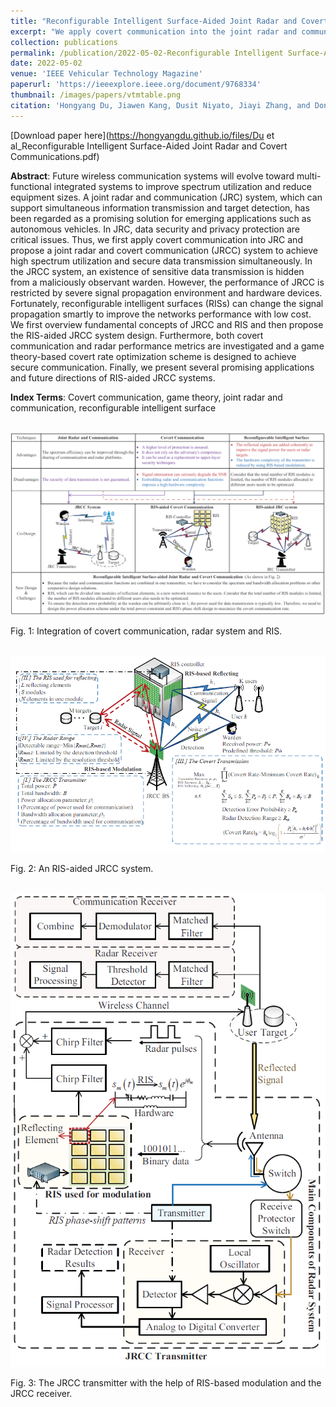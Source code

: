 ```yaml
---
title: "Reconfigurable Intelligent Surface-Aided Joint Radar and Covert Communications: Fundamentals, Optimization, and Challenges"
excerpt: "We apply covert communication into the joint radar and communication system and propose a joint radar and covert communication (JRCC) system to achieve high spectrum utilization and secure data transmission simultaneously. Considering that the reconfigurable intelligent surfaces (RISs) can change the signal propagation smartly to improve the networks performance with low cost, we then overview fundamental concepts of JRCC and RIS and propose the RIS-aided JRCC system design."
collection: publications
permalink: /publication/2022-05-02-Reconfigurable Intelligent Surface-Aided Joint Radar and Covert Communications Fundamentals, Optimization, and Challenges
date: 2022-05-02
venue: 'IEEE Vehicular Technology Magazine'
paperurl: 'https://ieeexplore.ieee.org/document/9768334'
thumbnail: /images/papers/vtmtable.png
citation: 'Hongyang Du, Jiawen Kang, Dusit Niyato, Jiayi Zhang, and Dong In Kim. "Reconfigurable Intelligent Surface-Aided Joint Radar and Covert Communications: Fundamentals, Optimization, and Challenges." <i>IEEE Vehicular Technology Magazine</i>, vol. 17, pp. 54-64, Mar., 2022'
---
```


[Download paper here](https://hongyangdu.github.io/files/Du et al_Reconfigurable Intelligent Surface-Aided Joint Radar and Covert Communications.pdf)


**Abstract**: Future wireless communication systems will evolve toward multi-functional integrated systems to improve spectrum utilization and reduce equipment sizes. A joint radar and communication (JRC) system, which can support simultaneous information transmission and target detection, has been regarded as a promising solution for emerging applications such as autonomous vehicles. In JRC, data security and privacy protection are critical issues. Thus, we first apply covert communication into JRC and propose a joint radar and covert communication (JRCC) system to achieve high spectrum utilization and secure data transmission simultaneously. In the JRCC system, an existence of sensitive data transmission is hidden from a maliciously observant warden. However, the performance of JRCC is restricted by severe signal propagation environment and hardware devices. Fortunately, reconfigurable intelligent surfaces (RISs) can change the signal propagation smartly to improve the networks performance with low cost. We first overview fundamental concepts of JRCC and RIS and then propose the RIS-aided JRCC system design. Furthermore, both covert communication and radar performance metrics are investigated and a game theory-based covert rate optimization scheme is designed to achieve secure communication. Finally, we present several promising applications and future directions of RIS-aided JRCC systems.

**Index Terms**: Covert communication, game theory, joint radar and communication, reconfigurable intelligent surface

<br/><img src='/images/papers/vtmtable.png' width = "700">

Fig. 1: Integration of covert communication, radar system and RIS.

<br/><img src='/images/papers/risjrc.png' width = "700">

Fig. 2: An RIS-aided JRCC system.

<br/><img src='/images/papers/jrc.png' width = "700">

Fig. 3: The JRCC transmitter with the help of RIS-based modulation and the JRCC receiver.